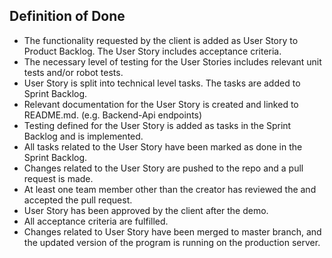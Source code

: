 ## Definition of Done

* The functionality requested by the client is added as User Story to Product Backlog. The User Story includes acceptance criteria.
* The necessary level of testing for the User Stories includes relevant unit tests and/or robot tests.
* User Story is split into technical level tasks. The tasks are added to Sprint Backlog.
* Relevant documentation for the User Story is created and linked to README.md. (e.g. Backend-Api endpoints)
* Testing defined for the User Story is added as tasks in the Sprint Backlog and is implemented.
* All tasks related to the User Story have been marked as done in the Sprint Backlog. 
* Changes related to the User Story are pushed to the repo and a pull request is made.
* At least one team member other than the creator has reviewed the and accepted the pull request.
* User Story has been approved by the client after the demo.
* All acceptance criteria are fulfilled. 
* Changes related to User Story have been merged to master branch, and the updated version of the program is running on the production server.